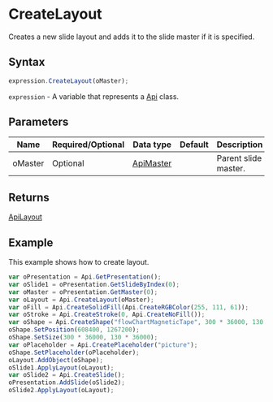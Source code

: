 # CreateLayout

Creates a new slide layout and adds it to the slide master if it is specified.

## Syntax

```javascript
expression.CreateLayout(oMaster);
```

`expression` - A variable that represents a [Api](../Api.md) class.

## Parameters

| **Name** | **Required/Optional** | **Data type** | **Default** | **Description** |
| ------------- | ------------- | ------------- | ------------- | ------------- |
| oMaster | Optional | [ApiMaster](../../ApiMaster/ApiMaster.md) |  | Parent slide master. |

## Returns

[ApiLayout](../../ApiLayout/ApiLayout.md)

## Example

This example shows how to create layout.

```javascript
var oPresentation = Api.GetPresentation();
var oSlide1 = oPresentation.GetSlideByIndex(0);
var oMaster = oPresentation.GetMaster(0);
var oLayout = Api.CreateLayout(oMaster);
var oFill = Api.CreateSolidFill(Api.CreateRGBColor(255, 111, 61));
var oStroke = Api.CreateStroke(0, Api.CreateNoFill());
var oShape = Api.CreateShape("flowChartMagneticTape", 300 * 36000, 130 * 36000, oFill, oStroke);
oShape.SetPosition(608400, 1267200);
oShape.SetSize(300 * 36000, 130 * 36000);
var oPlaceholder = Api.CreatePlaceholder("picture");
oShape.SetPlaceholder(oPlaceholder);
oLayout.AddObject(oShape);
oSlide1.ApplyLayout(oLayout);
var oSlide2 = Api.CreateSlide();
oPresentation.AddSlide(oSlide2);
oSlide2.ApplyLayout(oLayout);
```
